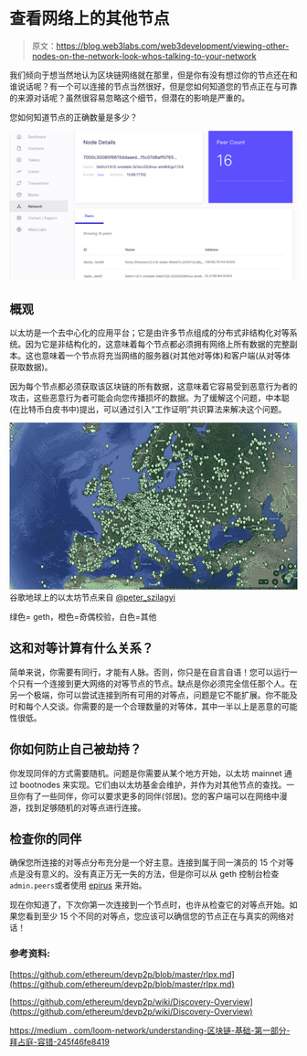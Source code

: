 # 查看网络上的其他节点

> 原文：<https://blog.web3labs.com/web3development/viewing-other-nodes-on-the-network-look-whos-talking-to-your-network>

我们倾向于想当然地认为区块链网络就在那里，但是你有没有想过你的节点还在和谁说话呢？有一个可以连接的节点当然很好，但是您如何知道您的节点正在与可靠的来源对话呢？虽然很容易忽略这个细节，但潜在的影响是严重的。

您如何知道节点的正确数量是多少？

![Viewing other nodes Blog ](img/e8db0357a0f66531eed82bb0777c8c7c.png)

## 概观

以太坊是一个去中心化的应用平台；它是由许多节点组成的分布式非结构化对等系统。因为它是非结构化的，这意味着每个节点都必须拥有网络上所有数据的完整副本。这也意味着一个节点将充当网络的服务器(对其他对等体)和客户端(从对等体获取数据)。

因为每个节点都必须获取该区块链的所有数据，这意味着它容易受到恶意行为者的攻击，这些恶意行为者可能会向您传播损坏的数据。为了缓解这个问题，中本聪(在比特币白皮书中)提出，可以通过引入“工作证明”共识算法来解决这个问题。

![Ethereum Nodes](img/5e0905062c51552fc91f326aac835384.png)谷歌地球上的以太坊节点来自 [@peter_szilagyi](https://twitter.com/peter_szilagyi)

绿色= geth，橙色=奇偶校验，白色=其他

## 这和对等计算有什么关系？

简单来说，你需要有同行，才能有人脉。否则，你只是在自言自语！您可以运行一个只有一个连接到更大网络的对等节点的节点。缺点是你必须完全信任那个人。在另一个极端，你可以尝试连接到所有可用的对等点，问题是它不能扩展。你不能及时和每个人交谈。你需要的是一个合理数量的对等体，其中一半以上是恶意的可能性很低。

## 你如何防止自己被劫持？

你发现同伴的方式需要随机。问题是你需要从某个地方开始，以太坊 mainnet 通过 bootnodes 来实现。它们由以太坊基金会维护，并作为对其他节点的查找。一旦你有了一些同伴，你可以要求更多的同伴(邻居)。您的客户端可以在网络中漫游，找到足够随机的对等点进行连接。

## 检查你的同伴

确保您所连接的对等点分布充分是一个好主意。连接到属于同一演员的 15 个对等点是没有意义的。没有真正万无一失的方法，但是你可以从 geth 控制台检查`admin.peers`或者使用 [epirus](https://docs.epirus.io/features/#peers) 来开始。

现在你知道了，下次你第一次连接到一个节点时，也许从检查它的对等点开始。如果您看到至少 15 个不同的对等点，您应该可以确信您的节点正在与真实的网络对话！

### 参考资料:

[https://github.com/ethereum/devp2p/blob/master/rlpx.md](https://github.com/ethereum/devp2p/blob/master/rlpx.md)

[https://github.com/ethereum/devp2p/wiki/Discovery-Overview](https://github.com/ethereum/devp2p/wiki/Discovery-Overview)

[https://medium . com/loom-network/understanding-区块链-基础-第一部分-拜占庭-容错-245f46fe8419](https://medium.com/loom-network/understanding-blockchain-fundamentals-part-1-byzantine-fault-tolerance-245f46fe8419)